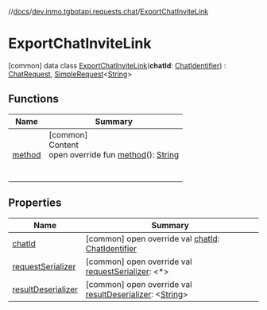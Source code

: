 //[docs](../../../index.md)/[dev.inmo.tgbotapi.requests.chat](../index.md)/[ExportChatInviteLink](index.md)



# ExportChatInviteLink  
 [common] data class [ExportChatInviteLink](index.md)(**chatId**: [ChatIdentifier](../../dev.inmo.tgbotapi.types/-chat-identifier/index.md)) : [ChatRequest](../../dev.inmo.tgbotapi.CommonAbstracts.types/-chat-request/index.md), [SimpleRequest](../../dev.inmo.tgbotapi.requests.abstracts/-simple-request/index.md)<[String](https://kotlinlang.org/api/latest/jvm/stdlib/kotlin/-string/index.html)>    


## Functions  
  
|  Name |  Summary | 
|---|---|
| <a name="dev.inmo.tgbotapi.requests.chat/ExportChatInviteLink/method/#/PointingToDeclaration/"></a>[method](method.md)| <a name="dev.inmo.tgbotapi.requests.chat/ExportChatInviteLink/method/#/PointingToDeclaration/"></a>[common]  <br>Content  <br>open override fun [method](method.md)(): [String](https://kotlinlang.org/api/latest/jvm/stdlib/kotlin/-string/index.html)  <br><br><br>|


## Properties  
  
|  Name |  Summary | 
|---|---|
| <a name="dev.inmo.tgbotapi.requests.chat/ExportChatInviteLink/chatId/#/PointingToDeclaration/"></a>[chatId](chat-id.md)| <a name="dev.inmo.tgbotapi.requests.chat/ExportChatInviteLink/chatId/#/PointingToDeclaration/"></a> [common] open override val [chatId](chat-id.md): [ChatIdentifier](../../dev.inmo.tgbotapi.types/-chat-identifier/index.md)   <br>|
| <a name="dev.inmo.tgbotapi.requests.chat/ExportChatInviteLink/requestSerializer/#/PointingToDeclaration/"></a>[requestSerializer](request-serializer.md)| <a name="dev.inmo.tgbotapi.requests.chat/ExportChatInviteLink/requestSerializer/#/PointingToDeclaration/"></a> [common] open override val [requestSerializer](request-serializer.md): <*>   <br>|
| <a name="dev.inmo.tgbotapi.requests.chat/ExportChatInviteLink/resultDeserializer/#/PointingToDeclaration/"></a>[resultDeserializer](result-deserializer.md)| <a name="dev.inmo.tgbotapi.requests.chat/ExportChatInviteLink/resultDeserializer/#/PointingToDeclaration/"></a> [common] open override val [resultDeserializer](result-deserializer.md): <[String](https://kotlinlang.org/api/latest/jvm/stdlib/kotlin/-string/index.html)>   <br>|

